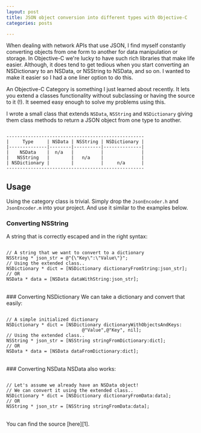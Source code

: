 ```yaml
---
layout: post
title: JSON object conversion into different types with Objective-C
categories: posts

---
```


When dealing with network APIs that use JSON, I find myself constantly converting objects from one form to another for data manipulation or storage. In Objective-C we're lucky to have such rich libraries that make life easier. Although, it does tend to get tedious when you start converting an NSDictionary to an NSData, or NSString to NSData, and so on. I wanted to make it easier so I had a one liner option to do this.

An Objective-C Category is something I just learned about recently. It lets you extend a classes functionality without subclassing or having the source to it (!). It seemed easy enough to solve my problems using this.

I wrote a small class that extends `NSData`, `NSString` and `NSDictionary` giving them class methods to return a JSON object from one type to another.

~~~

---------------------------------------------------
|     Type     | NSData | NSString | NSDictionary |
|--------------|--------|----------|--------------|
|    NSData    |  n/a   |          |              |
|   NSString   |        |   n/a    |              |
| NSDictionary |        |          |     n/a      |
---------------------------------------------------

~~~

## Usage

Using the category class is trivial. Simply drop the `JsonEncoder.h` and `JsonEncoder.m` into your project. And use it similar to the examples below.

### Converting NSString
A string that is correctly escaped and in the right syntax:

~~~ objc

// A string that we want to convert to a dictionary
NSString * json_str = @"{\"Key\":\"Value\"}";
// Using the extended class..
NSDictionary * dict = [NSDictionary dictionaryFromString:json_str];
// OR
NSData * data = [NSData dataWithString:json_str];

~~~

<br>
### Converting NSDictionary
We can take a dictionary and convert that easily:

~~~ objc

// A simple initialized dictionary
NSDictionary * dict = [NSDictionary dictionaryWithObjectsAndKeys:
							@"Value",@"Key", nil];
// Using the extended class..
NSString * json_str = [NSString stringFromDictionary:dict];
// OR
NSData * data = [NSData dataFromDictionary:dict];

~~~
<br>
### Converting NSData
NSData also works:

~~~ objc

// Let's assume we already have an NSData object!
// We can convert it using the extended class..
NSDictionary * dict = [NSDictionary dictionaryFromData:data];
// OR
NSString * json_str = [NSString stringFromData:data];

~~~
<br>
You can find the source [here][1].

[1]: https://github.com/jonalmeida/JsonConverter